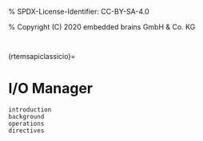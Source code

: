 % SPDX-License-Identifier: CC-BY-SA-4.0

% Copyright (C) 2020 embedded brains GmbH & Co. KG

```{index} device drivers
```

```{index} IO Manager
```

(rtemsapiclassicio)=

# I/O Manager

```{toctree}
introduction
background
operations
directives
```
